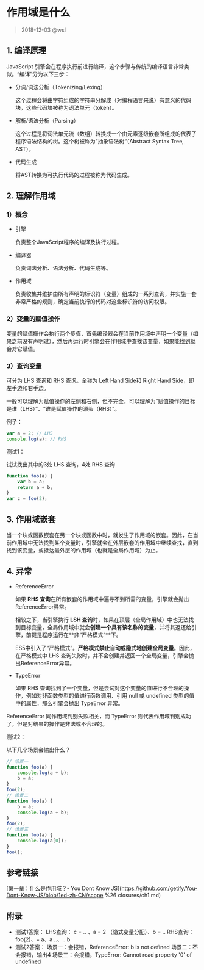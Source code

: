 # 作用域是什么

> 2018-12-03 @wsl

## 1. 编译原理

JavaScript 引擎会在程序执行前进行编译，这个步骤与传统的编译语言非常类似。“编译”分为以下三步：

- 分词/词法分析（Tokenizing/Lexing）

  这个过程会将由字符组成的字符串分解成（对编程语言来说）有意义的代码块，这些代码块被称为词法单元（token）。

- 解析/语法分析（Parsing）

  这个过程是将词法单元流（数组）转换成一个由元素逐级嵌套所组成的代表了程序语法结构的树。这个树被称为”抽象语法树“（Abstract Syntax Tree, AST）。

- 代码生成

  将AST转换为可执行代码的过程被称为代码生成。



## 2. 理解作用域

### 1）概念

- 引擎

  负责整个JavaScript程序的编译及执行过程。

- 编译器

  负责词法分析、语法分析、代码生成等。

- 作用域

  负责收集并维护由所有声明的标识符（变量）组成的一系列查询，并实施一套非常严格的规则，确定当前执行的代码对这些标识符的访问权限。



### 2）变量的赋值操作

变量的赋值操作会执行两个步骤，首先编译器会在当前作用域中声明一个变量（如果之前没有声明过），然后再运行时引擎会在作用域中查找该变量，如果能找到就会对它赋值。



### 3）查询变量

可分为 LHS 查询和 RHS 查询。全称为 Left Hand Side和 Right Hand Side，即左手边和右手边。

一般可以理解为赋值操作的左侧和右侧，但不完全，可以理解为“赋值操作的目标是谁（LHS）”、“谁是赋值操作的源头（RHS）”。

例子：

```javascript
var a = 2; // LHS
console.log(a); // RHS
```

测试1：

试试找出其中的3处 LHS 查询，4处 RHS 查询

```javascript
function foo(a) {
    var b = a;
    return a + b;
}
var c = foo(2);
```



## 3. 作用域嵌套

当一个块或函数嵌套在另一个块或函数中时，就发生了作用域的嵌套。因此，在当前作用域中无法找到某个变量时，引擎就会在外层嵌套的作用域中继续查找，直到找到该变量，或抵达最外层的作用域（也就是全局作用域）为止。



## 4. 异常

- ReferenceError

  如果 **RHS 查询**在所有嵌套的作用域中遍寻不到所需的变量，引擎就会抛出ReferenceError异常。

  相较之下，当引擎执行 **LSH 查询**时，如果在顶层（全局作用域）中也无法找到目标变量，全局作用域中就会**创建一个具有该名称的变量**，并将其返还给引擎，前提是程序运行在**非“严格模式”**下。

  ES5中引入了“严格模式”。**严格模式禁止自动或隐式地创建全局变量**。因此，在严格模式中 LHS 查询失败时，并不会创建并返回一个全局变量，引擎会抛出ReferenceError异常。

- TypeError

  如果 RHS 查询找到了一个变量，但是尝试对这个变量的值进行不合理的操作，例如对非函数类型的值进行函数调用、引用 null 或 undefined 类型的值中的属性，那么引擎会抛出 TypeError 异常。

ReferenceError 同作用域判别失败相关，而 TypeError 则代表作用域判别成功了，但是对结果的操作是非法或不合理的。

测试2：

以下几个场景会输出什么？

```js
// 场景一
function foo(a) {
    console.log(a + b);
    b = a;
}
foo(2);
// 场景二
function foo(a) {
    b = a;
    console.log(a + b);
}
foo(2);
// 场景三
function foo(a) {
    console.log(a[0]);
}
foo();
```



## 参考链接

[第一章：什么是作用域？- You Dont Know JS](https://github.com/getify/You-Dont-Know-JS/blob/1ed-zh-CN/scope %26 closures/ch1.md)



## 附录

- 测试1答案：
LHS查询： c = .. 、a = 2 （隐式变量分配）、b = .. 
  RHS查询：foo(2)、= a、a ..、.. b
- 测试2答案：
场景一：会报错，ReferenceError: b is not defined
  场景二：不会报错，输出4
场景三：会报错，TypeError: Cannot read property '0' of undefined

